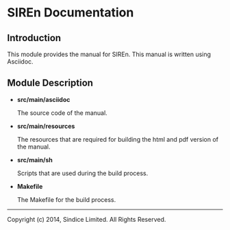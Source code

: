 # SIREn Documentation

## Introduction

This module provides the manual for SIREn. This manual is written using Asciidoc. 

## Module Description

* **src/main/asciidoc**

    The source code of the manual.

* **src/main/resources**

    The resources that are required for building the html and pdf version of the manual.

* **src/main/sh**

    Scripts that are used during the build process.
    
* **Makefile**

    The Makefile for the build process.

- - -

Copyright (c) 2014, Sindice Limited. All Rights Reserved.
